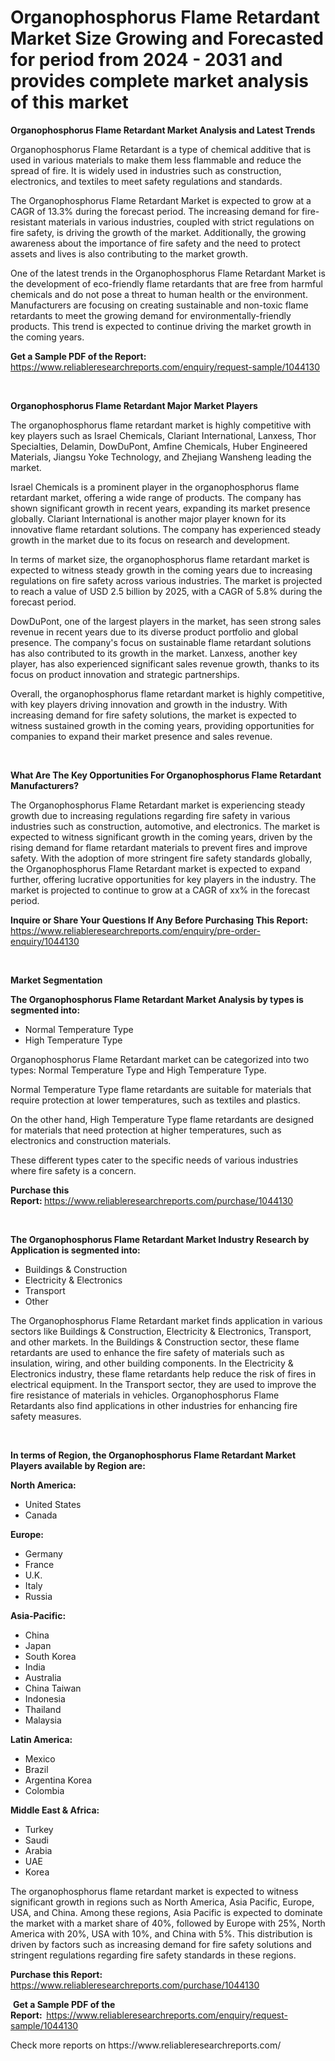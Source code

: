 <p><h1>Organophosphorus Flame Retardant Market Size Growing and Forecasted for period from 2024 - 2031 and provides complete market analysis of this market</h1></p><p><strong>Organophosphorus Flame Retardant Market Analysis and Latest Trends</strong></p>
<p><p>Organophosphorus Flame Retardant is a type of chemical additive that is used in various materials to make them less flammable and reduce the spread of fire. It is widely used in industries such as construction, electronics, and textiles to meet safety regulations and standards.</p><p>The Organophosphorus Flame Retardant Market is expected to grow at a CAGR of 13.3% during the forecast period. The increasing demand for fire-resistant materials in various industries, coupled with strict regulations on fire safety, is driving the growth of the market. Additionally, the growing awareness about the importance of fire safety and the need to protect assets and lives is also contributing to the market growth.</p><p>One of the latest trends in the Organophosphorus Flame Retardant Market is the development of eco-friendly flame retardants that are free from harmful chemicals and do not pose a threat to human health or the environment. Manufacturers are focusing on creating sustainable and non-toxic flame retardants to meet the growing demand for environmentally-friendly products. This trend is expected to continue driving the market growth in the coming years.</p></p>
<p><strong>Get a Sample PDF of the Report:&nbsp;</strong> <a href="https://www.reliableresearchreports.com/enquiry/request-sample/1044130">https://www.reliableresearchreports.com/enquiry/request-sample/1044130</a></p>
<p>&nbsp;</p>
<p><strong>Organophosphorus Flame Retardant Major Market Players</strong></p>
<p><p>The organophosphorus flame retardant market is highly competitive with key players such as Israel Chemicals, Clariant International, Lanxess, Thor Specialties, Delamin, DowDuPont, Amfine Chemicals, Huber Engineered Materials, Jiangsu Yoke Technology, and Zhejiang Wansheng leading the market.</p><p>Israel Chemicals is a prominent player in the organophosphorus flame retardant market, offering a wide range of products. The company has shown significant growth in recent years, expanding its market presence globally. Clariant International is another major player known for its innovative flame retardant solutions. The company has experienced steady growth in the market due to its focus on research and development.</p><p>In terms of market size, the organophosphorus flame retardant market is expected to witness steady growth in the coming years due to increasing regulations on fire safety across various industries. The market is projected to reach a value of USD 2.5 billion by 2025, with a CAGR of 5.8% during the forecast period.</p><p>DowDuPont, one of the largest players in the market, has seen strong sales revenue in recent years due to its diverse product portfolio and global presence. The company's focus on sustainable flame retardant solutions has also contributed to its growth in the market. Lanxess, another key player, has also experienced significant sales revenue growth, thanks to its focus on product innovation and strategic partnerships.</p><p>Overall, the organophosphorus flame retardant market is highly competitive, with key players driving innovation and growth in the industry. With increasing demand for fire safety solutions, the market is expected to witness sustained growth in the coming years, providing opportunities for companies to expand their market presence and sales revenue.</p></p>
<p>&nbsp;</p>
<p><strong>What Are The Key Opportunities For Organophosphorus Flame Retardant Manufacturers?</strong></p>
<p><p>The Organophosphorus Flame Retardant market is experiencing steady growth due to increasing regulations regarding fire safety in various industries such as construction, automotive, and electronics. The market is expected to witness significant growth in the coming years, driven by the rising demand for flame retardant materials to prevent fires and improve safety. With the adoption of more stringent fire safety standards globally, the Organophosphorus Flame Retardant market is expected to expand further, offering lucrative opportunities for key players in the industry. The market is projected to continue to grow at a CAGR of xx% in the forecast period.</p></p>
<p><strong>Inquire or Share Your Questions If Any Before Purchasing This Report:</strong> <a href="https://www.reliableresearchreports.com/enquiry/pre-order-enquiry/1044130">https://www.reliableresearchreports.com/enquiry/pre-order-enquiry/1044130</a></p>
<p>&nbsp;</p>
<p><strong>Market Segmentation</strong></p>
<p><strong>The Organophosphorus Flame Retardant Market Analysis by types is segmented into:</strong></p>
<p><ul><li>Normal Temperature Type</li><li>High Temperature Type</li></ul></p>
<p><p>Organophosphorus Flame Retardant market can be categorized into two types: Normal Temperature Type and High Temperature Type. </p><p>Normal Temperature Type flame retardants are suitable for materials that require protection at lower temperatures, such as textiles and plastics. </p><p>On the other hand, High Temperature Type flame retardants are designed for materials that need protection at higher temperatures, such as electronics and construction materials. </p><p>These different types cater to the specific needs of various industries where fire safety is a concern.</p></p>
<p><strong>Purchase this Report:&nbsp;</strong><a href="https://www.reliableresearchreports.com/purchase/1044130">https://www.reliableresearchreports.com/purchase/1044130</a></p>
<p>&nbsp;</p>
<p><strong>The Organophosphorus Flame Retardant Market Industry Research by Application is segmented into:</strong></p>
<p><ul><li>Buildings & Construction</li><li>Electricity & Electronics</li><li>Transport</li><li>Other</li></ul></p>
<p><p>The Organophosphorus Flame Retardant market finds application in various sectors like Buildings & Construction, Electricity & Electronics, Transport, and other markets. In the Buildings & Construction sector, these flame retardants are used to enhance the fire safety of materials such as insulation, wiring, and other building components. In the Electricity & Electronics industry, these flame retardants help reduce the risk of fires in electrical equipment. In the Transport sector, they are used to improve the fire resistance of materials in vehicles. Organophosphorus Flame Retardants also find applications in other industries for enhancing fire safety measures.</p></p>
<p>&nbsp;</p>
<p><strong>In terms of Region, the Organophosphorus Flame Retardant Market Players available by Region are:</strong></p>
<p>
    <p> <strong> North America: </strong>
        <ul>
            <li>United States</li>
            <li>Canada</li>
        </ul>
        </p> 
    <p> <strong> Europe: </strong>
        <ul>
            <li>Germany</li>
            <li>France</li>
            <li>U.K.</li>
            <li>Italy</li>
            <li>Russia</li>
        </ul>
        </p> 
    <p> <strong> Asia-Pacific: </strong>
        <ul>
            <li>China</li>
            <li>Japan</li>
            <li>South Korea</li>
            <li>India</li>
            <li>Australia</li>
            <li>China Taiwan</li>
            <li>Indonesia</li>
            <li>Thailand</li>
            <li>Malaysia</li>
        </ul>
        </p> 
    <p> <strong> Latin America: </strong>
        <ul>
            <li>Mexico</li>
            <li>Brazil</li>
            <li>Argentina Korea</li>
            <li>Colombia</li>
        </ul>
        </p> 
    <p> <strong> Middle East & Africa: </strong>
        <ul>
            <li>Turkey</li>
            <li>Saudi</li>
            <li>Arabia</li>
            <li>UAE</li>
            <li>Korea</li>
        </ul>
    </p>
    </p>
<p><p>The organophosphorus flame retardant market is expected to witness significant growth in regions such as North America, Asia Pacific, Europe, USA, and China. Among these regions, Asia Pacific is expected to dominate the market with a market share of 40%, followed by Europe with 25%, North America with 20%, USA with 10%, and China with 5%. This distribution is driven by factors such as increasing demand for fire safety solutions and stringent regulations regarding fire safety standards in these regions.</p></p>
<p><strong>Purchase this Report: </strong><a href="https://www.reliableresearchreports.com/purchase/1044130">https://www.reliableresearchreports.com/purchase/1044130</a></p>
<p>&nbsp;<strong>Get a Sample PDF of the Report:&nbsp;&nbsp;</strong><a href="https://www.reliableresearchreports.com/enquiry/request-sample/1044130">https://www.reliableresearchreports.com/enquiry/request-sample/1044130</a></p>
<p><strong></strong></p>
<p>Check more reports on https://www.reliableresearchreports.com/</p>